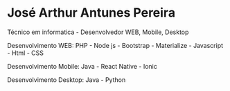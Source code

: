 <h1> José Arthur Antunes Pereira </h1>


<p> Técnico em informatica - Desenvolvedor WEB, Mobile, Desktop </p>

<p> Desenvolvimento WEB: PHP - Node js - Bootstrap - Materialize - Javascript - Html - CSS </p>

<p> Desenvolvimento Mobile: Java - React Native - Ionic </p>

<p> Desenvolvimento Desktop: Java - Python </p>
